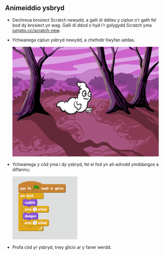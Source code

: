 ## Animeiddio ysbryd

+ Dechreua brosiect Scratch newydd, a galli di ddileu y ciplun o'r gath fel bod dy brosiect yn wag. Galli di ddod o hyd i'r golygydd Scratch yma <a href="http://jumpto.cc/scratch-new" target="_blank">jumpto.cc/scratch-new</a>.

+ Ychwanega ciplun ysbryd newydd, a chefndir llwyfan addas.

	![screenshot](images/ghost-ghost.png)

+ Ychwanega y côd yma i dy ysbryd, fel ei fod yn ail-adrodd ymddangos a diflannu;

	![screenshot](images/ghost-first.png)

+ Profa côd yr ysbryd, trwy glicio ar y faner werdd.
